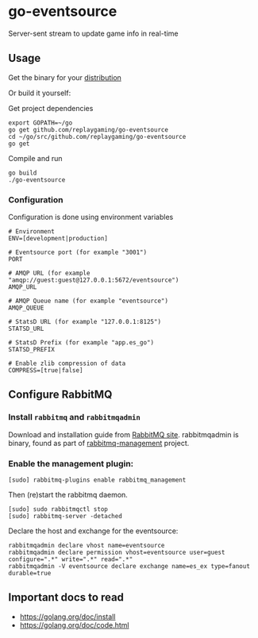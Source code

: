 # go-eventsource
Server-sent stream to update game info in real-time

## Usage
Get the binary for your [distribution](https://github.com/replaygaming/go-eventsource/releases)

Or build it yourself:

Get project dependencies

    export GOPATH=~/go
    go get github.com/replaygaming/go-eventsource
    cd ~/go/src/github.com/replaygaming/go-eventsource
    go get

Compile and run

    go build
    ./go-eventsource

### Configuration
Configuration is done using environment variables

```shell
# Environment
ENV=[development|production]

# Eventsource port (for example "3001")
PORT

# AMQP URL (for example "amqp://guest:guest@127.0.0.1:5672/eventsource")
AMQP_URL

# AMQP Queue name (for example "eventsource")
AMQP_QUEUE

# StatsD URL (for example "127.0.0.1:8125")
STATSD_URL

# StatsD Prefix (for example "app.es_go")
STATSD_PREFIX

# Enable zlib compression of data
COMPRESS=[true|false]
```

## Configure RabbitMQ

### Install `rabbitmq` and `rabbitmqadmin`
Download and installation guide from [RabbitMQ site](https://www.rabbitmq.com/download.html).
rabbitmqadmin is binary, found as part of [rabbitmq-management](https://github.com/rabbitmq/rabbitmq-management) project.

### Enable the management plugin:

    [sudo] rabbitmq-plugins enable rabbitmq_management

Then (re)start the rabbitmq daemon.

    [sudo] sudo rabbitmqctl stop
    [sudo] rabbitmq-server -detached

Declare the host and exchange for the eventsource:

    rabbitmqadmin declare vhost name=eventsource
    rabbitmqadmin declare permission vhost=eventsource user=guest configure=".*" write=".*" read=".*"
    rabbitmqadmin -V eventsource declare exchange name=es_ex type=fanout durable=true

## Important docs to read

* https://golang.org/doc/install
* https://golang.org/doc/code.html
